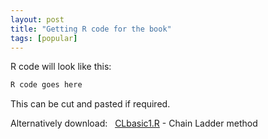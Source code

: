 ```yaml
---
layout: post
title: "Getting R code for the book"
tags: [popular]
---
```



R code will look like this:

```r
R code goes here
```

This can be cut and pasted if required.

Alternatively download:
<span class="fa fa-lg fa-download"></span>&nbsp; [CLbasic1.R]({{site.baseurl}}\Rfiles\CLbasic1.R) - Chain Ladder method


